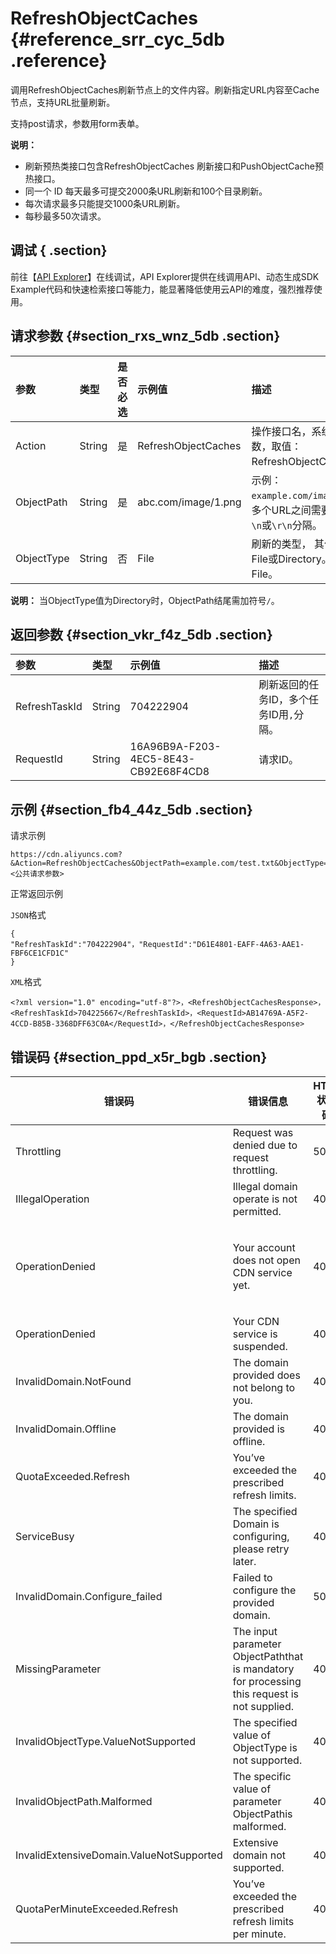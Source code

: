# RefreshObjectCaches {#reference_srr_cyc_5db .reference}

调用RefreshObjectCaches刷新节点上的文件内容。刷新指定URL内容至Cache节点，支持URL批量刷新。

支持post请求，参数用form表单。

**说明：** 

-   刷新预热类接口包含RefreshObjectCaches 刷新接口和PushObjectCache预热接口。
-   同一个 ID 每天最多可提交2000条URL刷新和100个目录刷新。
-   每次请求最多只能提交1000条URL刷新。
-   每秒最多50次请求。

## 调试 { .section}

前往【[API Explorer](https://api.aliyun.com/#product=Cdn&api=DescribeCdnDomainLogs)】在线调试，API Explorer提供在线调用API、动态生成SDK Example代码和快速检索接口等能力，能显著降低使用云API的难度，强烈推荐使用。

## 请求参数 {#section_rxs_wnz_5db .section}

|参数|类型|是否必选|示例值|描述|
|:-|:-|:---|:--|:-|
|Action|String|是|RefreshObjectCaches|操作接口名，系统规定参数，取值：RefreshObjectCaches。|
|ObjectPath|String|是|abc.com/image/1.png|示例：`example.com/image/1.png`，多个URL之间需要用换行符`\n`或`\r\n`分隔。|
|ObjectType|String|否|File|刷新的类型， 其值可以为File或Directory。默认值：File。|

**说明：** 当ObjectType值为Directory时，ObjectPath结尾需加符号`/`。

## 返回参数 {#section_vkr_f4z_5db .section}

|参数|类型|示例值|描述|
|:-|:-|:--|:-|
|RefreshTaskId|String|704222904|刷新返回的任务ID，多个任务ID用`,`分隔。|
|RequestId|String|16A96B9A-F203-4EC5-8E43-CB92E68F4CD8|请求ID。|

## 示例 {#section_fb4_44z_5db .section}

请求示例

```
https://cdn.aliyuncs.com?&Action=RefreshObjectCaches&ObjectPath=example.com/test.txt&ObjectType=File&<公共请求参数>
```

正常返回示例

`JSON`格式

``` {#codeblock_hci_h6f_smj}
{
"RefreshTaskId":"704222904"，"RequestId":"D61E4801-EAFF-4A63-AAE1-FBF6CE1CFD1C"
}
```

`XML`格式

``` {#codeblock_jdg_6u4_w4n}
<?xml version="1.0" encoding="utf-8"?>，<RefreshObjectCachesResponse>，<RefreshTaskId>704225667</RefreshTaskId>，<RequestId>AB14769A-A5F2-4CCD-B85B-3368DFF63C0A</RequestId>，</RefreshObjectCachesResponse>
```

## 错误码 {#section_ppd_x5r_bgb .section}

|错误码|错误信息|HTTP 状态码|描述|
|---|----|--------|--|
|Throttling|Request was denied due to request throttling.|503|请求被流量控制限制。|
|IllegalOperation|Illegal domain operate is not permitted.|403|非法域名, 无法操作。|
|OperationDenied|Your account does not open CDN service yet.|403|您未开通CDN服务。开通CDN服务请参见[开通CDN服务](../../../../cn.zh-CN/产品定价/开通CDN服务.md#)。|
|OperationDenied|Your CDN service is suspended.|403|CDN服务已被停止。|
|InvalidDomain.NotFound|The domain provided does not belong to you.|404|域名不存在或不属于当前用户。|
|InvalidDomain.Offline|The domain provided is offline.|404|域名已下线。|
|QuotaExceeded.Refresh|You’ve exceeded the prescribed refresh limits.|400|超出当日刷新限制。|
|ServiceBusy|The specified Domain is configuring, please retry later.|403|域名正在配置中, 请您稍后再试。|
|InvalidDomain.Configure\_failed|Failed to configure the provided domain.|500|域名配置失败, 无法刷新。|
|MissingParameter|The input parameter ObjectPaththat is mandatory for processing this request is not supplied.|400|缺少ObjectPath参数。|
|InvalidObjectType.ValueNotSupported|The specified value of ObjectType is not supported.|400|ObjectType不支持。|
|InvalidObjectPath.Malformed|The specific value of parameter ObjectPathis malformed.|400|ObjectPath格式错误。|
|InvalidExtensiveDomain.ValueNotSupported|Extensive domain not supported.|400|不支持泛域名。|
|QuotaPerMinuteExceeded.Refresh|You’ve exceeded the prescribed refresh limits per minute.|400|超出每分钟刷新限制。|

